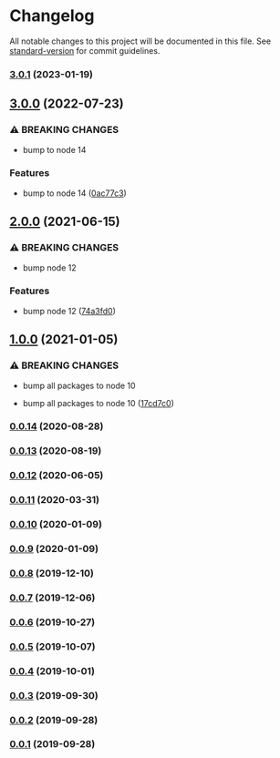# Changelog

All notable changes to this project will be documented in this file. See [standard-version](https://github.com/conventional-changelog/standard-version) for commit guidelines.

### [3.0.1](https://github.com/kellyselden/faltest/compare/lifecycle-only@3.0.0...lifecycle-only@3.0.1) (2023-01-19)

## [3.0.0](https://github.com/kellyselden/faltest/compare/lifecycle-only@2.0.0...lifecycle-only@3.0.0) (2022-07-23)


### ⚠ BREAKING CHANGES

* bump to node 14

### Features

* bump to node 14 ([0ac77c3](https://github.com/kellyselden/faltest/commit/0ac77c3b980a3c6835b77c9557e511ba13fc1b59))

## [2.0.0](https://github.com/kellyselden/faltest/compare/lifecycle-only@1.0.0...lifecycle-only@2.0.0) (2021-06-15)


### ⚠ BREAKING CHANGES

* bump node 12

### Features

* bump node 12 ([74a3fd0](https://github.com/kellyselden/faltest/commit/74a3fd06f787685cf543d5725f0b45ae4215fcf5))

## [1.0.0](https://github.com/kellyselden/faltest/compare/lifecycle-only@0.0.14...lifecycle-only@1.0.0) (2021-01-05)


### ⚠ BREAKING CHANGES

* bump all packages to node 10

* bump all packages to node 10 ([17cd7c0](https://github.com/kellyselden/faltest/commit/17cd7c0173a4c57e15b1b187b73411c4e466b9b0))

### [0.0.14](https://github.com/kellyselden/faltest/compare/lifecycle-only@0.0.13...lifecycle-only@0.0.14) (2020-08-28)

### [0.0.13](https://github.com/kellyselden/faltest/compare/lifecycle-only@0.0.12...lifecycle-only@0.0.13) (2020-08-19)

### [0.0.12](https://github.com/CrowdStrike/faltest/compare/lifecycle-only@0.0.11...lifecycle-only@0.0.12) (2020-06-05)

### [0.0.11](https://github.com/CrowdStrike/faltest/compare/lifecycle-only@0.0.10...lifecycle-only@0.0.11) (2020-03-31)

### [0.0.10](https://github.com/CrowdStrike/faltest/compare/lifecycle-only@0.0.9...lifecycle-only@0.0.10) (2020-01-09)

### [0.0.9](https://github.com/CrowdStrike/faltest/compare/lifecycle-only@0.0.8...lifecycle-only@0.0.9) (2020-01-09)

### [0.0.8](https://github.com/CrowdStrike/faltest/compare/lifecycle-only@0.0.7...0.0.8) (2019-12-10)

### [0.0.7](https://github.com/CrowdStrike/faltest/compare/lifecycle-only@0.0.6...0.0.7) (2019-12-06)

### [0.0.6](https://github.com/CrowdStrike/faltest/compare/lifecycle-only@0.0.5...0.0.6) (2019-10-27)

### [0.0.5](https://github.com/CrowdStrike/faltest/compare/lifecycle-only@0.0.4...0.0.5) (2019-10-07)

### [0.0.4](https://github.com/CrowdStrike/faltest/compare/lifecycle-only@0.0.3...0.0.4) (2019-10-01)

### [0.0.3](https://github.com/CrowdStrike/faltest/compare/lifecycle-only@0.0.2...0.0.3) (2019-09-30)

### [0.0.2](https://github.com/CrowdStrike/faltest/compare/lifecycle-only@0.0.1...0.0.2) (2019-09-28)

### [0.0.1](https://github.com/CrowdStrike/faltest/compare/lifecycle-only@0.0.0...0.0.1) (2019-09-28)
